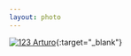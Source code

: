 ```yaml
---
layout: photo
---
```


[![123 Arturo](https://c2.staticflickr.com/2/1485/23736678723_cde5fdbc98_c.jpg)](https://www.flickr.com/photos/131440297@N08/23736678723/){:target="_blank"}
